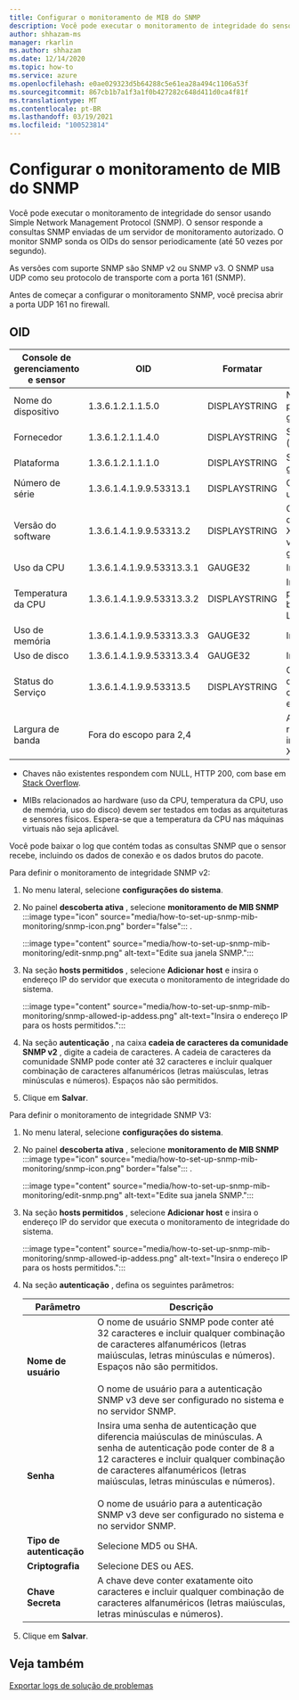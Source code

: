 ```yaml
---
title: Configurar o monitoramento de MIB do SNMP
description: Você pode executar o monitoramento de integridade do sensor usando SNMP. O sensor responde a consultas SNMP enviadas de um servidor de monitoramento autorizado.
author: shhazam-ms
manager: rkarlin
ms.author: shhazam
ms.date: 12/14/2020
ms.topic: how-to
ms.service: azure
ms.openlocfilehash: e0ae029323d5b64288c5e61ea28a494c1106a53f
ms.sourcegitcommit: 867cb1b7a1f3a1f0b427282c648d411d0ca4f81f
ms.translationtype: MT
ms.contentlocale: pt-BR
ms.lasthandoff: 03/19/2021
ms.locfileid: "100523814"
---
```

# <a name="set-up-snmp-mib-monitoring"></a>Configurar o monitoramento de MIB do SNMP

Você pode executar o monitoramento de integridade do sensor usando Simple Network Management Protocol (SNMP). O sensor responde a consultas SNMP enviadas de um servidor de monitoramento autorizado. O monitor SNMP sonda os OIDs do sensor periodicamente (até 50 vezes por segundo).

As versões com suporte SNMP são SNMP v2 ou SNMP v3. O SNMP usa UDP como seu protocolo de transporte com a porta 161 (SNMP).

Antes de começar a configurar o monitoramento SNMP, você precisa abrir a porta UDP 161 no firewall.

## <a name="oids"></a>OID

| Console de gerenciamento e sensor | OID | Formatar | Descrição |
|--|--|--|--|
| Nome do dispositivo | 1.3.6.1.2.1.1.5.0 | DISPLAYSTRING | Nome do dispositivo para o console de gerenciamento local |
| Fornecedor | 1.3.6.1.2.1.1.4.0 | DISPLAYSTRING | Suporte da Microsoft (support.microsoft.com) |
| Plataforma | 1.3.6.1.2.1.1.1.0 | DISPLAYSTRING | Sensor ou console de gerenciamento local |
| Número de série | 1.3.6.1.4.1.9.9.53313.1 | DISPLAYSTRING | Cadeia de caracteres usada pela licença |
| Versão do software | 1.3.6.1.4.1.9.9.53313.2 | DISPLAYSTRING | Cadeia de caracteres de versão completa do Xsense e cadeia de versão completa de gerenciamento |
| Uso da CPU | 1.3.6.1.4.1.9.9.53313.3.1 | GAUGE32 | Indicação de zero a 100 |
| Temperatura da CPU | 1.3.6.1.4.1.9.9.53313.3.2 | DISPLAYSTRING | Indicação de Celsius para zero a 100 com base na entrada do Linux |
| Uso de memória | 1.3.6.1.4.1.9.9.53313.3.3 | GAUGE32 | Indicação de zero a 100 |
| Uso de disco | 1.3.6.1.4.1.9.9.53313.3.4 | GAUGE32 | Indicação de zero a 100 |
| Status do Serviço | 1.3.6.1.4.1.9.9.53313.5 | DISPLAYSTRING | Online ou offline se um dos quatro componentes cruciais estiver inativo |
| Largura de banda | Fora do escopo para 2,4 |  | A largura de banda recebida em cada interface do monitor em Xsense |

   - Chaves não existentes respondem com NULL, HTTP 200, com base em [Stack Overflow](https://stackoverflow.com/questions/51419026/querying-for-non-existing-record-returns-null-with-http-200).
    
   - MIBs relacionados ao hardware (uso da CPU, temperatura da CPU, uso de memória, uso do disco) devem ser testados em todas as arquiteturas e sensores físicos. Espera-se que a temperatura da CPU nas máquinas virtuais não seja aplicável.

Você pode baixar o log que contém todas as consultas SNMP que o sensor recebe, incluindo os dados de conexão e os dados brutos do pacote.

Para definir o monitoramento de integridade SNMP v2:

1. No menu lateral, selecione **configurações do sistema**.

2. No painel **descoberta ativa** , selecione **monitoramento de MIB SNMP** :::image type="icon" source="media/how-to-set-up-snmp-mib-monitoring/snmp-icon.png" border="false"::: .

    :::image type="content" source="media/how-to-set-up-snmp-mib-monitoring/edit-snmp.png" alt-text="Edite sua janela SNMP.":::

3. Na seção **hosts permitidos** , selecione **Adicionar host** e insira o endereço IP do servidor que executa o monitoramento de integridade do sistema.

    :::image type="content" source="media/how-to-set-up-snmp-mib-monitoring/snmp-allowed-ip-addess.png" alt-text="Insira o endereço IP para os hosts permitidos.":::

4. Na seção **autenticação** , na caixa **cadeia de caracteres da comunidade SNMP v2** , digite a cadeia de caracteres. A cadeia de caracteres da comunidade SNMP pode conter até 32 caracteres e incluir qualquer combinação de caracteres alfanuméricos (letras maiúsculas, letras minúsculas e números). Espaços não são permitidos.

5. Clique em **Salvar**.

Para definir o monitoramento de integridade SNMP V3:

1. No menu lateral, selecione **configurações do sistema**.

2. No painel **descoberta ativa** , selecione **monitoramento de MIB SNMP** :::image type="icon" source="media/how-to-set-up-snmp-mib-monitoring/snmp-icon.png" border="false"::: .

    :::image type="content" source="media/how-to-set-up-snmp-mib-monitoring/edit-snmp.png" alt-text="Edite sua janela SNMP.":::

3. Na seção **hosts permitidos** , selecione **Adicionar host** e insira o endereço IP do servidor que executa o monitoramento de integridade do sistema.

    :::image type="content" source="media/how-to-set-up-snmp-mib-monitoring/snmp-allowed-ip-addess.png" alt-text="Insira o endereço IP para os hosts permitidos.":::

4. Na seção **autenticação** , defina os seguintes parâmetros:

    | Parâmetro | Descrição |
    |--|--|
    | **Nome de usuário** | O nome de usuário SNMP pode conter até 32 caracteres e incluir qualquer combinação de caracteres alfanuméricos (letras maiúsculas, letras minúsculas e números). Espaços não são permitidos. <br /> <br />O nome de usuário para a autenticação SNMP v3 deve ser configurado no sistema e no servidor SNMP. |
    | **Senha** | Insira uma senha de autenticação que diferencia maiúsculas de minúsculas. A senha de autenticação pode conter de 8 a 12 caracteres e incluir qualquer combinação de caracteres alfanuméricos (letras maiúsculas, letras minúsculas e números). <br /> <br/>O nome de usuário para a autenticação SNMP v3 deve ser configurado no sistema e no servidor SNMP. |
    | **Tipo de autenticação** | Selecione MD5 ou SHA. |
    | **Criptografia** | Selecione DES ou AES. |
    | **Chave Secreta** | A chave deve conter exatamente oito caracteres e incluir qualquer combinação de caracteres alfanuméricos (letras maiúsculas, letras minúsculas e números). |

5. Clique em **Salvar**.

## <a name="see-also"></a>Veja também

[Exportar logs de solução de problemas](how-to-troubleshoot-the-sensor-and-on-premises-management-console.md)
